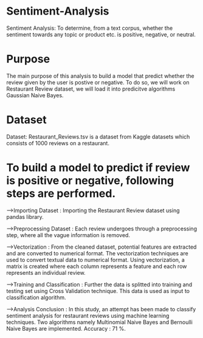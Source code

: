 # Sentiment-Analysis
Sentiment Analysis: To determine, from a text corpus, whether the  sentiment towards any topic or product etc. is positive, negative, or neutral.


# Purpose
The main purpose of this analysis to build a model that predict whether the review given by the user is postive or negative.
To do so, we will work on Restaurant Review dataset, we will load it into predicitve algorithms Gaussian Naive Bayes.


# Dataset
Dataset: Restaurant_Reviews.tsv is a dataset from Kaggle datasets which consists of 1000 reviews on a restaurant.


# To build a model to predict if review is positive or negative, following steps are performed.

-->Importing Dataset : Importing the Restaurant Review dataset using pandas library.

-->Preprocessing Dataset : Each review undergoes through a preprocessing step, where all the vague information is removed.

-->Vectorization : From the cleaned dataset, potential features are extracted and are converted to numerical format. 
                   The vectorization techniques are used to convert textual data to numerical format. Using vectorization, a matrix is created where each column represents a feature and each row represents an individual review.

-->Training and Classification : Further the data is splitted into training and testing set using Cross Validation technique. 
                                 This data is used as input to classification algorithm.
                                 
-->Analysis Conclusion : In this study, an attempt has been made to classify sentiment analysis for restaurant reviews using machine learning techniques. Two algorithms namely Multinomial Naive Bayes and Bernoulli Naive Bayes are implemented.
                         Accuracy : 71 %.
